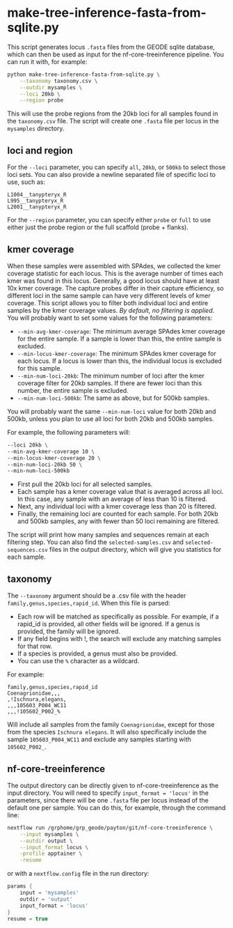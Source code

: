 # make-tree-inference-fasta-from-sqlite.py

This script generates locus `.fasta` files from the GEODE sqlite database, which can then be used as input for the nf-core-treeinference pipeline. You can run it with, for example:

```bash
python make-tree-inference-fasta-from-sqlite.py \
	--taxonomy taxonomy.csv \
	--outdir mysamples \
	--loci 20kb \
	--region probe
```

This will use the probe regions from the 20kb loci for all samples found in the `taxonomy.csv` file. The script will create one `.fasta` file per locus in the `mysamples` directory.

## loci and region

For the `--loci` parameter, you can specify `all`, `20kb`, or `500kb` to select those loci sets. You can also provide a newline separated file of specific loci to use, such as:

```
L1004__tanypteryx_R
L995__tanypteryx_R
L2001__tanypteryx_R
```

For the `--region` parameter, you can specify either `probe` or `full` to use either just the probe region or the full scaffold (probe + flanks).

## kmer coverage

When these samples were assembled with SPAdes, we collected the kmer coverage statistic for each locus. This is the average number of times each kmer was found in this locus. Generally, a good locus should have at least 10x kmer coverage. The capture probes differ in their capture efficiency, so different loci in the same sample can have very different levels of kmer coverage. This script allows you to filter both individual loci and entire samples by the kmer coverage values. *By default, no filtering is applied*. You will probably want to set some values for the following parameters:

- `--min-avg-kmer-coverage`: The minimum average SPAdes kmer coverage for the entire sample. If a sample is lower than this, the entire sample is excluded.
- `--min-locus-kmer-coverage`: The minimum SPAdes kmer coverage for each locus. If a locus is lower than this, the individual locus is excluded for this sample.
- `--min-num-loci-20kb`: The minimum number of loci after the kmer coverage filter for 20kb samples. If there are fewer loci than this number, the entire sample is excluded.
- `--min-num-loci-500kb`: The same as above, but for 500kb samples.

You will probably want the same `--min-num-loci` value for both 20kb and 500kb, unless you plan to use all loci for both 20kb and 500kb samples.

For example, the following parameters will:

```bash
--loci 20kb \
--min-avg-kmer-coverage 10 \
--min-locus-kmer-coverage 20 \
--min-num-loci-20kb 50 \
--min-num-loci-500kb
```

- First pull the 20kb loci for all selected samples.
- Each sample has a kmer coverage value that is averaged across all loci. In this case, any sample with an average of less than 10 is filtered.
- Next, any individual loci with a kmer coverage less than 20 is filtered.
- Finally, the remaining loci are counted for each sample. For both 20kb and 500kb samples, any with fewer than 50 loci remaining are filtered.

The script will print how many samples and sequences remain at each filtering step. You can also find the `selected-samples.csv` and `selected-sequences.csv` files in the output directory, which will give you statistics for each sample.

## taxonomy

The `--taxonomy` argument should be a .csv file with the header `family,genus,species,rapid_id`. When this file is parsed:

- Each row will be matched as specifically as possible. For example, if a rapid\_id is provided, all other fields will be ignored. If a genus is provided, the family will be ignored.
- If any field begins with !, the search will exclude any matching samples for that row.
- If a species is provided, a genus must also be provided.
- You can use the `%` character as a wildcard.

For example:

    family,genus,species,rapid_id
    Coenagrionidae,,,
    ,!Ischnura,elegans,
    ,,,105603_P004_WC11
    ,,,!105602_P002_%

Will include all samples from the family `Coenagrionidae`, except for those from the species `Ischnura elegans`. It will also specifically include the sample `105603_P004_WC11` and exclude any samples starting with `105602_P002_`.

## nf-core-treeinference

The output directory can be directly given to nf-core-treeinference as the input directory. You will need to specify `input_format = 'locus'` in the parameters, since there will be one `.fasta` file per locus instead of the default one per sample. You can do this, for example, through the command line:

```bash
nextflow run /grphome/grp_geode/payton/git/nf-core-treeinference \
	--input mysamples \
	--outdir output \
	--input_format locus \
	-profile apptainer \
	-resume
```

or with a `nextflow.config` file in the run directory:

```groovy
params {
	input = 'mysamples'
	outdir = 'output'
	input_format = 'locus'
}
resume = true
```

